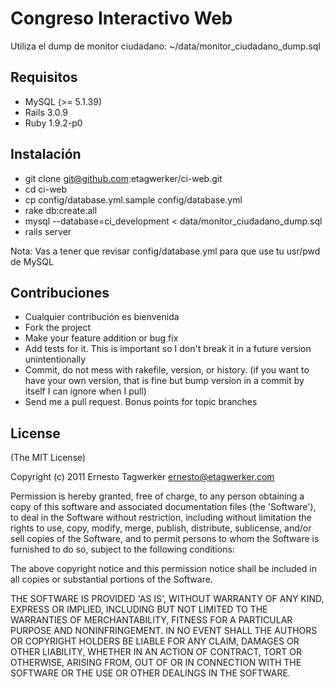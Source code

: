 # Congreso Interactivo Web

Utiliza el dump de monitor ciudadano: ~/data/monitor_ciudadano_dump.sql

## Requisitos

* MySQL (>= 5.1.39)
* Rails 3.0.9
* Ruby 1.9.2-p0

## Instalación

* git clone git@github.com:etagwerker/ci-web.git
* cd ci-web
* cp config/database.yml.sample config/database.yml
* rake db:create:all
* mysql --database=ci_development < data/monitor_ciudadano_dump.sql
* rails server

Nota: Vas a tener que revisar config/database.yml para que use tu usr/pwd de MySQL

## Contribuciones
 
* Cualquier contribución es bienvenida
* Fork the project
* Make your feature addition or bug fix
* Add tests for it. This is important so I don't break it in a
  future version unintentionally
* Commit, do not mess with rakefile, version, or history.
  (if you want to have your own version, that is fine but
   bump version in a commit by itself I can ignore when I pull)
* Send me a pull request. Bonus points for topic branches

## License

(The MIT License)

Copyright (c) 2011 Ernesto Tagwerker <ernesto@etagwerker.com>

Permission is hereby granted, free of charge, to any person obtaining
a copy of this software and associated documentation files (the
'Software'), to deal in the Software without restriction, including
without limitation the rights to use, copy, modify, merge, publish,
distribute, sublicense, and/or sell copies of the Software, and to
permit persons to whom the Software is furnished to do so, subject to
the following conditions:

The above copyright notice and this permission notice shall be
included in all copies or substantial portions of the Software.

THE SOFTWARE IS PROVIDED 'AS IS', WITHOUT WARRANTY OF ANY KIND,
EXPRESS OR IMPLIED, INCLUDING BUT NOT LIMITED TO THE WARRANTIES OF
MERCHANTABILITY, FITNESS FOR A PARTICULAR PURPOSE AND NONINFRINGEMENT.
IN NO EVENT SHALL THE AUTHORS OR COPYRIGHT HOLDERS BE LIABLE FOR ANY
CLAIM, DAMAGES OR OTHER LIABILITY, WHETHER IN AN ACTION OF CONTRACT,
TORT OR OTHERWISE, ARISING FROM, OUT OF OR IN CONNECTION WITH THE
SOFTWARE OR THE USE OR OTHER DEALINGS IN THE SOFTWARE.